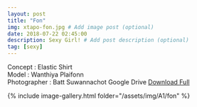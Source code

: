 ```yaml
---
layout: post
title: "Fon"
img: xtapo-fon.jpg # Add image post (optional)
date: 2018-07-22 02:45:00
description: Sexy Girl! # Add post description (optional)
tag: [sexy]
---
```

Concept : Elastic Shirt  
Model : Wanthiya Plaifonn  
Photographer : Batt Suwannachot 
Google Drive [Download Full](http://gestyy.com/e0Gx3r)                     

{% include image-gallery.html folder="/assets/img/A1/fon" %}
